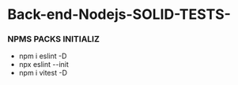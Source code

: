 # Back-end-Nodejs-SOLID-TESTS-
### NPMS PACKS INITIALIZ
- npm i eslint -D
- npx eslint --init
- npm i vitest -D
